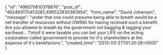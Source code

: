  {
   "id": "496570610378876",
   "post_id": "462493170453287_496522830383654",
   "from_name": "David Johansen",
   "message": "under that one could presume being able to breath would be a net transfer of resources without OWING for having received such a benefit. Are you allowed to breath by the government not bagging & tagging your ear/head... ?\n\nif it were taxable you can bet your LIFE on the acting corporation called government to provide for it's shareholders at the expense of it's benefactors.",
   "created_time": "2013-03-27T01:20:28+0000"
 }
